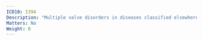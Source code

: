 ```yaml
---
ICD10: I394
Description: "Multiple valve disorders in diseases classified elsewhere"
Matters: No
Weight: 0
---
```

